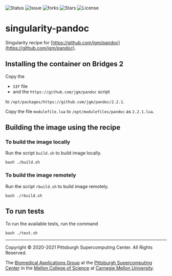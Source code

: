 ![Status](https://github.com/pscedu/singularity-pandoc/actions/workflows/main.yml/badge.svg)
![Issue](https://img.shields.io/github/issues/pscedu/singularity-pandoc)
![forks](https://img.shields.io/github/forks/pscedu/singularity-pandoc)
![Stars](https://img.shields.io/github/stars/pscedu/singularity-pandoc)
![License](https://img.shields.io/github/license/pscedu/singularity-pandoc)

# singularity-pandoc
Singularity recipe for [https://github.com/jgm/pandoc](https://github.com/jgm/pandoc).

## Installing the container on Bridges 2
Copy the

* `SIF` file
* and the `https://github.com/jgm/pandoc` script

to `/opt/packages/https://github.com/jgm/pandoc/2.2.1`.

Copy the file `modulefile.lua` to `/opt/modulefiles/pandoc` as `2.2.1.lua`.

## Building the image using the recipe

### To build the image locally
Run the script `build.sh` to build image locally.

```
bash ./build.sh
```

### To build the image remotely
Run the script `rbuild.sh` to build image remotely.

```
bash ./rbuild.sh
```

## To run tests
To run the available tests, run the command

```
bash ./test.sh
```

---
Copyright © 2020-2021 Pittsburgh Supercomputing Center. All Rights Reserved.

The [Biomedical Applications Group](https://www.psc.edu/biomedical-applications/) at the [Pittsburgh Supercomputing Center](http://www.psc.edu) in the [Mellon College of Science](https://www.cmu.edu/mcs/) at [Carnegie Mellon University](http://www.cmu.edu).
